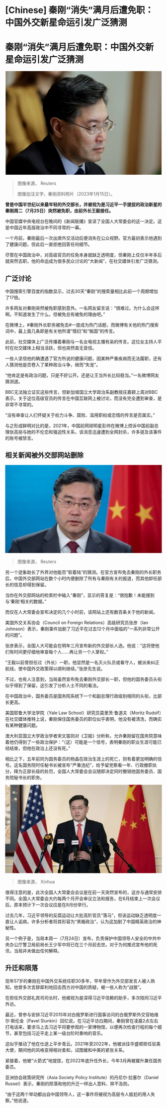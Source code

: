 # [Chinese] 秦刚“消失”满月后遭免职：中国外交新星命运引发广泛猜测

#  秦刚“消失”满月后遭免职：中国外交新星命运引发广泛猜测


![秦刚资料照片（2023年1月15日）](_130518837_qingang2.jpg)

> 图像来源，  Reuters
>
> 图像加注文字，秦刚资料照片（2023年1月15日）。

**曾是中国半世纪以来最年轻的外交部长，并被视为是习近平一手提拔的政治新星的秦刚周二（7月25日）突然被免职，由前外长王毅接任。**

中国官媒中央电视台在晚间的《新闻联播》宣读了全国人大常委会的这一决定。这是中国近年高层政治中不同寻常的一幕。

一个月前，秦刚最后一次出席外交活动后便消失在公众视野。官方最初表示他遇到了健康问题，但此后一直拒绝回答任何细节。

尽管在中国政治中，对高级官员的任免本身就缺乏透明度，但秦刚上任仅半年多后就突然去职，他的命运成为很多民众讨论的“大新闻”，在社交媒体引发广泛猜测。

##  广泛讨论


中国搜索引擎百度的指数显示，过去30天“秦刚”的搜索量相比此前一个周期增加了17倍。

许多网友对秦刚突然被免职感到意外。一名网友留言说：“很难过。为什么会这样啊。不知道发生了什么。但被免总有被免的理由吧。”

在微博上，#秦刚外长职务被免去#一度成为热门话题，而微博有关他的热门搜索词中，最上面几条即是有关他所谓“情妇”和“叛国”的传言。

此前，社交媒体上广泛传播着秦刚与一名女电视主播有染的传言。这位女主持人平时在社交媒体上相当活跃，但也突然杳无音信。

一些人坚信他的确遭遇了官方所说的健康问题，因某种严重疾病而无法履职，还有人猜测他是否卷入了某种政治斗争，继而“失宠”。

“他肯定是有政治问题，只是不好公开。还是让王当外长比较稳当。”一名微博网友猜测道。

BBC无法独立证实这些传言，但新加坡国立大学政治系副教授庄嘉颖上周对BBC表示，关于这位高级官员的传言在中国互联网上被讨论，而没有完全遭到审查，是非常不寻常的。

“没有审查让人们怀疑关于权力斗争、腐败、滥用职权或恋情的传言是否属实。”

与之形成鲜明对比的是，2021年，中国前网球明星彭帅在微博上控诉中国前副总理张高丽与她的不伦恋和强迫性关系，该消息迅速遭到全网封杀，许多提及该事件的账号被禁言。

##  相关新闻被外交部网站删除

![秦刚](_130510455_aa75c4c9ec9894e3387b7d9160a5e404fac157750_0_6000_40851000x681.jpg)

> 图像来源，  Reuters

另一个迹象助长了外界对他能否“软着陆”的猜测。在官方宣布免去秦刚的外长职务后，中国外交部网站在数个小时内便删除了所有与秦刚有关的报道，而其他卸任部长的信息却得到保留。

当你在外交部网站的检索栏中输入“秦刚”，显示的答复是：“很抱歉！未能搜到与‘秦刚’相关的数据。”

而仅在人大常委会宣布决定的几个小时前，该网站上还有数百条关于他的新闻。

美国外交关系协会（Council on Foreign Relations）高级研究员张彦（Ian Johnson）表示，秦刚事件加剧了习近平在过去12个月中面临的“一系列非常公开的问题”。

张彦表示，全国人大可能会在明年三月宣布新的外交部长人选。他说：“这将使他们有时间更仔细地审查每个人……再让另一个人掌权。”

“王毅以前曾担任过（外长）一职，他显然是一名灭火队员或看守人，被派来纠正航线，使中国外交政策得以顺利继续。”张彦先生说。

不过，也有人注意到，当局虽然宣布免去秦刚外交部长一职，但他的国务委员头衔似乎得到了保留，这引发了分析人士不同的看法。

在中国政治中，国务委员是国务院系统下一个和副总理行政级别相同的头衔，比部长更高。

美国耶鲁大学法学院（Yale Law School）研究员莫里茨‧鲁道夫（Moritz Rudolf）在社交媒体推特上说，秦刚保住国务委员的职位似乎表明，他没有被清洗，而确实有某种健康问题。

澳大利亚国立大学政治学者宋文笛则对《卫报》分析称，允许秦刚留在国务院意味着他仍得到了一些政治保护：“（这）可能是一个信号，表明秦刚的职业生涯可能已经结束，但他在政治上还没有死。”

相比之下，五年前同为国务委员的杨晶在政治生涯上的死亡，则有着更加明确的信号。这名国务院时任秘书长被宣布“严重违纪”，给予留党察看一年、行政撤职处分，降为正部长级的处罚，全国人大常委会会议随即决定同时撤销他国务委员、国务院秘书长的职务。

![秦刚在美国华盛顿向中美媒体发表讲话（新华社图片28/7/2021）](_119645592_xxjpsgc007073_20210729_pepfn0a001.jpg)

> 图像来源，  Xinhua

值得注意的是，此次全国人大常委会会议是在前一天突然宣布的，这亦与通常安排不同。全国人大常委会大约每两个月开会审议立法和报告，在6月结束上一次会议后，原本预计下一次会议应是在8月份举行。

过去几年，习近平领导的反腐运动让大批高阶官员“落马”，但该运动缺乏透明度一直让人诟病，许多分析者将其形容为“黑箱政治”，认为这加剧了中国精英政治的神秘性。

另一个例子是，当局本周一（7月24日）宣布，负责保护中国领导人安全的中共中央办公厅警卫局前局长王少军中将已在三个月前去世。对于为何推迟宣布他的死讯，当局并未做出任何解释。

##  升迁和陨落

现年57岁的秦刚在中国外交系统任职30多年，早年曾作为外交部发言人被人熟知。他曾多次言辞犀利地回击西方对中国的质疑，被一些人称为“战狼”。

在担任外交部礼宾司司长时，他被视为是深得习近平信赖的助手，多次陪同习近平外访。

最近，曾参与安排习近平2015年对白俄罗斯进行国事访问的白俄罗斯外交官帕维尔·斯伦金（Pavel Slunkin）回忆说，在习近平访白期间，秦刚曾在凌晨2点左右打电话来，要求马上去习近平将要参观的一家博物馆，以便再次检查行程的每个细节，甚至包括习近平走上某一级台阶时奏响的音乐。

这似乎推动了他在仕途上平步青云。2021年至2022年，他被派往华盛顿担任驻美大使，期间他的风格变得相对柔和，试图缓和中美的紧张关系。

紧接着，他被“火箭式”地提拔，在2022年底升任外长，今年3月再被擢升兼任国务委员。

亚洲协会政策研究所（Asia Society Policy Institute）的丹尼尔·拉塞尔（Daniel Russel）表示，秦刚的陨落和他的升迁一样出人意料、猝不及防。

“由于这两个举动都出自中国领导人，这一事件将被视为高层令人尴尬的用人失察。”他说道。


